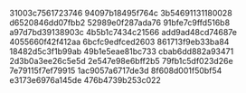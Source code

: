 31003c7561723746
94097b18495f764c
3b54691131180028
d6520846dd07fbb2
52989e0f287ada76
91bfe7c9ffd516b8
a97d7bd39138903c
4b5b1c7434c21566
add9ad48cd74687e
4055660f42f412aa
6bcfc9edfced2603
861713f9eb33ba84
18482d5c3f1b99ab
49b1e5eae81bc733
cbab6dd882a93471
2d3b0a3ee26c5e5d
2e547e98e6bff2b5
79fb1c5df023d26e
7e79115f7ef79915
1ac9057a6717de3d
8f608d001f50bf54
e3173e6976a145de
476b4739b253c022
